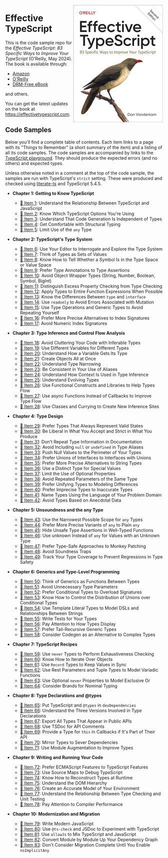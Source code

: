 [<img src="/cover.jpg" width="286" title="Second Edition Cover Image" align="right">][a]

# Effective TypeScript

This is the code sample repo for the _Effective TypeScript: 83 Specific Ways to Improve Your TypeScript_ (O'Reilly, May 2024). The book is available through:

- [Amazon][a]
- [O'Reilly][o]
- [DRM-Free eBook][ebook]

and others.

You can get the latest updates on the book at <https://effectivetypescript.com>.

## Code Samples

Below you'll find a complete table of contents. Each item links to a page with its "Things to Remember" (a short summary of the item) and a listing of all its code samples. The code samples are accompanied by links to the [TypeScript playground][play]. They should produce the expected errors (and no others) and expected types.

Unless otherwise noted in a comment at the top of the code sample, the samples are run with TypeScript's `strict` setting. These were produced and checked using [literate-ts][] and TypeScript 5.4.5.

- **Chapter 1: Getting to Know TypeScript**
  - [:memo: Item 1](/samples/ch-intro/ts-vs-js.md): Understand the Relationship Between TypeScript and JavaScript
  - [:memo: Item 2](/samples/ch-intro/which-ts.md): Know Which TypeScript Options You're Using
  - [:memo: Item 3](/samples/ch-intro/independent.md): Understand That Code Generation Is Independent of Types
  - [:memo: Item 4](/samples/ch-intro/structural.md): Get Comfortable with Structural Typing
  - [:memo: Item 5](/samples/ch-intro/any.md): Limit Use of the `any` Type

- **Chapter 2: TypeScript's Type System**
  - [:memo: Item 6](/samples/ch-types/editor.md): Use Your Editor to Interrogate and Explore the Type System
  - [:memo: Item 7](/samples/ch-types/types-as-sets.md): Think of Types as Sets of Values
  - [:memo: Item 8](/samples/ch-types/type-value-space.md): Know How to Tell Whether a Symbol Is in the Type Space or Value Space
  - [:memo: Item 9](/samples/ch-types/prefer-declarations-to-assertions.md): Prefer Type Annotations to Type Assertions
  - [:memo: Item 10](/samples/ch-types/avoid-object-wrapper-types.md): Avoid Object Wrapper Types (String, Number, Boolean, Symbol, BigInt)
  - [:memo: Item 11](/samples/ch-types/excess-property-checking.md): Distinguish Excess Property Checking from Type Checking
  - [:memo: Item 12](/samples/ch-types/type-entire-functions.md): Apply Types to Entire Function Expressions When Possible
  - [:memo: Item 13](/samples/ch-types/type-vs-interface.md): Know the Differences Between `type` and `interface`
  - [:memo: Item 14](/samples/ch-types/readonly.md): Use `readonly` to Avoid Errors Associated with Mutation
  - [:memo: Item 15](/samples/ch-types/map-between-types.md): Use Type Operations and Generic Types to Avoid Repeating Yourself
  - [:memo: Item 16](/samples/ch-types/index-for-dynamic.md): Prefer More Precise Alternatives to Index Signatures
  - [:memo: Item 17](/samples/ch-types/number-index.md): Avoid Numeric Index Signatures

- **Chapter 3: Type Inference and Control Flow Analysis**
  - [:memo: Item 18](/samples/ch-inference/avoid-inferable.md): Avoid Cluttering Your Code with Inferable Types
  - [:memo: Item 19](/samples/ch-inference/one-var-one-type.md): Use Different Variables for Different Types
  - [:memo: Item 20](/samples/ch-inference/widening.md): Understand How a Variable Gets Its Type
  - [:memo: Item 21](/samples/ch-inference/all-at-once.md): Create Objects All at Once
  - [:memo: Item 22](/samples/ch-inference/narrowing.md): Understand Type Narrowing
  - [:memo: Item 23](/samples/ch-inference/avoid-aliasing.md): Be Consistent in Your Use of Aliases
  - [:memo: Item 24](/samples/ch-inference/context-inference.md): Understand How Context Is Used in Type Inference
  - [:memo: Item 25](/samples/ch-inference/evolving-any.md): Understand Evolving Types
  - [:memo: Item 26](/samples/ch-inference/functional-libraries.md): Use Functional Constructs and Libraries to Help Types Flow
  - [:memo: Item 27](/samples/ch-inference/use-async-await.md): Use async Functions Instead of Callbacks to Improve Type Flow
  - [:memo: Item 28](/samples/ch-inference/inference-sites.md): Use Classes and Currying to Create New Inference Sites

- **Chapter 4: Type Design**
  - [:memo: Item 29](/samples/ch-design/valid-states.md): Prefer Types That Always Represent Valid States
  - [:memo: Item 30](/samples/ch-design/loose-accept-strict-produce.md): Be Liberal in What You Accept and Strict in What You Produce
  - [:memo: Item 31](/samples/ch-design/jsdoc-repeat.md): Don’t Repeat Type Information in Documentation
  - [:memo: Item 32](/samples/ch-design/null-in-type.md): Avoid Including `null` or `undefined` in Type Aliases
  - [:memo: Item 33](/samples/ch-design/null-values-to-perimeter.md): Push Null Values to the Perimeter of Your Types
  - [:memo: Item 34](/samples/ch-design/union-of-interfaces.md): Prefer Unions of Interfaces to Interfaces with Unions
  - [:memo: Item 35](/samples/ch-design/avoid-strings.md): Prefer More Precise Alternatives to String Types
  - [:memo: Item 36](/samples/ch-design/in-domain-null.md): Use a Distinct Type for Special Values
  - [:memo: Item 37](/samples/ch-design/avoid-optional.md): Limit the Use of Optional Properties
  - [:memo: Item 38](/samples/ch-design/same-type-params.md): Avoid Repeated Parameters of the Same Type
  - [:memo: Item 39](/samples/ch-design/unify.md): Prefer Unifying Types to Modeling Differences
  - [:memo: Item 40](/samples/ch-design/incomplete-over-inaccurate.md): Prefer Imprecise Types to Inaccurate Types
  - [:memo: Item 41](/samples/ch-design/language-of-domain.md): Name Types Using the Language of Your Problem Domain
  - [:memo: Item 42](/samples/ch-design/consider-codegen.md): Avoid Types Based on Anecdotal Data

- **Chapter 5: Unsoundness and the any Type**
  - [:memo: Item 43](/samples/ch-any/narrowest-any.md): Use the Narrowest Possible Scope for `any` Types
  - [:memo: Item 44](/samples/ch-any/specific-any.md): Prefer More Precise Variants of `any` to Plain `any`
  - [:memo: Item 45](/samples/ch-any/hide-unsafe-casts.md): Hide Unsafe Type Assertions in Well-Typed Functions
  - [:memo: Item 46](/samples/ch-any/never-unknown.md): Use unknown Instead of `any` for Values with an Unknown Type
  - [:memo: Item 47](/samples/ch-any/type-safe-monkey.md): Prefer Type-Safe Approaches to Monkey Patching
  - [:memo: Item 48](/samples/ch-any/unsoundness.md): Avoid Soundness Traps
  - [:memo: Item 49](/samples/ch-any/type-percentage.md): Track Your Type Coverage to Prevent Regressions in Type Safety

- **Chapter 6: Generics and Type-Level Programming**
  - [:memo: Item 50](/samples/ch-generics/functions-on-types.md): Think of Generics as Functions Between Types
  - [:memo: Item 51](/samples/ch-generics/golden-rule.md): Avoid Unnecessary Type Parameters
  - [:memo: Item 52](/samples/ch-generics/conditional-overload.md): Prefer Conditional Types to Overload Signatures
  - [:memo: Item 53](/samples/ch-generics/control-distribution.md): Know How to Control the Distribution of Unions over Conditional Types
  - [:memo: Item 54](/samples/ch-generics/template-dsl.md): Use Template Literal Types to Model DSLs and Relationships Between Strings
  - [:memo: Item 55](/samples/ch-generics/test-your-types.md): Write Tests for Your Types
  - [:memo: Item 56](/samples/ch-generics/type-display.md): Pay Attention to How Types Display
  - [:memo: Item 57](/samples/ch-generics/tail-recursion.md): Prefer Tail-Recursive Generic Types
  - [:memo: Item 58](/samples/ch-generics/codegen-alt.md): Consider Codegen as an Alternative to Complex Types

- **Chapter 7: TypeScript Recipes**
  - [:memo: Item 59](/samples/ch-recipes/exhaustiveness.md): Use `never` Types to Perform Exhaustiveness Checking
  - [:memo: Item 60](/samples/ch-recipes/iterate-objects.md): Know How to Iterate Over Objects
  - [:memo: Item 61](/samples/ch-recipes/values-in-sync.md): Use `Record` Types to Keep Values in Sync
  - [:memo: Item 62](/samples/ch-recipes/conditional-varargs.md): Use Rest Parameters and Tuple Types to Model Variadic Functions
  - [:memo: Item 63](/samples/ch-recipes/optional-never.md): Use Optional `never` Properties to Model Exclusive Or
  - [:memo: Item 64](/samples/ch-recipes/brands.md): Consider Brands for Nominal Typing

- **Chapter 8: Type Declarations and @types**
  - [:memo: Item 65](/samples/ch-declarations/dev-dependencies.md): Put TypeScript and `@types` in `devDependencies`
  - [:memo: Item 66](/samples/ch-declarations/three-versions.md): Understand the Three Versions Involved in Type Declarations
  - [:memo: Item 67](/samples/ch-declarations/export-your-types.md): Export All Types That Appear in Public APIs
  - [:memo: Item 68](/samples/ch-declarations/use-tsdoc.md): Use TSDoc for API Comments
  - [:memo: Item 69](/samples/ch-declarations/this-in-callbacks.md): Provide a Type for `this` in Callbacks if It's Part of Their API
  - [:memo: Item 70](/samples/ch-declarations/mirror-types-for-deps.md): Mirror Types to Sever Dependencies
  - [:memo: Item 71](/samples/ch-declarations/augment-improve.md): Use Module Augmentation to Improve Types

- **Chapter 9: Writing and Running Your Code**
  - [:memo: Item 72](/samples/ch-write-run/avoid-non-ecma.md): Prefer ECMAScript Features to TypeScript Features
  - [:memo: Item 73](/samples/ch-write-run/source-maps-debug.md): Use Source Maps to Debug TypeScript
  - [:memo: Item 74](/samples/ch-write-run/runtime-types.md): Know How to Reconstruct Types at Runtime
  - [:memo: Item 75](/samples/ch-write-run/understand-the-dom.md): Understand the DOM Hierarchy
  - [:memo: Item 76](/samples/ch-write-run/model-env.md): Create an Accurate Model of Your Environment
  - [:memo: Item 77](/samples/ch-write-run/types-or-tests.md): Understand the Relationship Between Type Checking and Unit Testing
  - [:memo: Item 78](/samples/ch-write-run/performance.md): Pay Attention to Compiler Performance

- **Chapter 10: Modernization and Migration**
  - [:memo: Item 79](/samples/ch-migrate/write-modern-js.md): Write Modern JavaScript
  - [:memo: Item 80](/samples/ch-migrate/jsdoc-tscheck.md): Use `@ts-check` and JSDoc to Experiment with TypeScript
  - [:memo: Item 81](/samples/ch-migrate/allowjs.md): Use `allowJs` to Mix TypeScript and JavaScript
  - [:memo: Item 82](/samples/ch-migrate/convert-up-the-graph.md): Convert Module by Module Up Your Dependency Graph
  - [:memo: Item 83](/samples/ch-migrate/start-loose.md): Don't Consider Migration Complete Until You Enable `noImplicitAny`

[o]: https://www.oreilly.com/library/view/effective-typescript/9781098155056/
[a]: https://amzn.to/3UjPrsK
[ebook]: https://www.ebooks.com/search/?term=9781098155063&affid=OMI5374258
[literate-ts]: https://github.com/danvk/literate-ts
[play]: https://www.typescriptlang.org/play/
